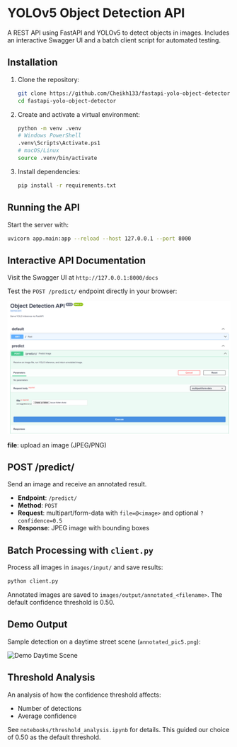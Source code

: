 # YOLOv5 Object Detection API

A REST API using FastAPI and YOLOv5 to detect objects in images. Includes an interactive Swagger UI and a batch client script for automated testing.


## Installation

1. Clone the repository:
   ```bash
   git clone https://github.com/Cheikh133/fastapi-yolo-object-detector.git
   cd fastapi-yolo-object-detector
   ```

2. Create and activate a virtual environment:
    ```bash
    python -m venv .venv
    # Windows PowerShell
    .venv\Scripts\Activate.ps1
    # macOS/Linux
    source .venv/bin/activate
    ```
3. Install dependencies:

    ```bash
    pip install -r requirements.txt
    ```

## Running the API

Start the server with:  

```bash
uvicorn app.main:app --reload --host 127.0.0.1 --port 8000
```

## Interactive API Documentation

Visit the Swagger UI at `http://127.0.0.1:8000/docs`

Test the `POST /predict/` endpoint directly in your browser:

![Swagger UI – POST /predict](screenshots/swagger.png)

**file**: upload an image (JPEG/PNG)  

## POST /predict/

Send an image and receive an annotated result.

- **Endpoint**: `/predict/`  
- **Method**: `POST`  
- **Request**: multipart/form-data with `file=@<image>` and optional `?confidence=0.5`  
- **Response**: JPEG image with bounding boxes  

## Batch Processing with `client.py`

Process all images in `images/input/` and save results:
```bash
python client.py
```
Annotated images are saved to `images/output/annotated_<filename>`. The default confidence threshold is 0.50.

## Demo Output

Sample detection on a daytime street scene (`annotated_pic5.png`):

![Demo Daytime Scene](images/output/pannotated_pic5.png)

## Threshold Analysis

An analysis of how the confidence threshold affects:

- Number of detections  
- Average confidence  

See `notebooks/threshold_analysis.ipynb` for details. This guided our choice of 0.50 as the default threshold.

